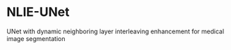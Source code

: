 # NLIE-UNet
UNet with dynamic neighboring layer interleaving enhancement for medical image segmentation
